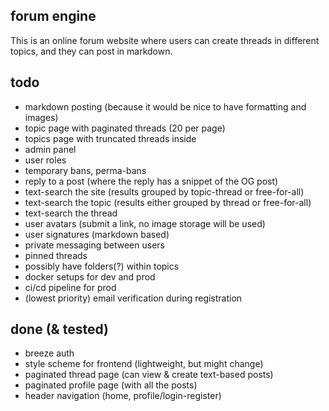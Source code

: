 ## forum engine
This is an online forum website where users can create threads in different topics, and they can post in markdown.

## todo
- markdown posting (because it would be nice to have formatting and images)
- topic page with paginated threads (20 per page)
- topics page with truncated threads inside
- admin panel
- user roles
- temporary bans, perma-bans
- reply to a post (where the reply has a snippet of the OG post)
- text-search the site (results grouped by topic-thread or free-for-all)
- text-search the topic (results either grouped by thread or free-for-all)
- text-search the thread
- user avatars (submit a link, no image storage will be used)
- user signatures (markdown based)
- private messaging between users
- pinned threads
- possibly have folders(?) within topics
- docker setups for dev and prod
- ci/cd pipeline for prod
- (lowest priority) email verification during registration

## done (& tested)
- breeze auth
- style scheme for frontend (lightweight, but might change)
- paginated thread page (can view & create text-based posts)
- paginated profile page (with all the posts)
- header navigation (home, profile/login-register)

